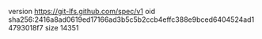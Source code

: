 version https://git-lfs.github.com/spec/v1
oid sha256:2416a8ad0619ed17166ad3b5c5b2ccb4effc388e9bced6404524ad14793018f7
size 14351

